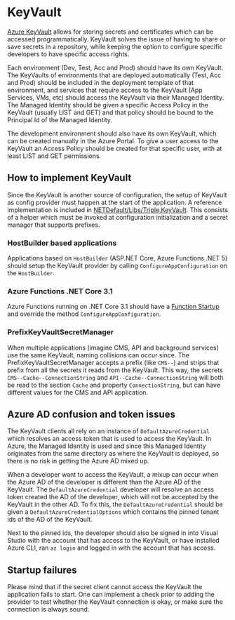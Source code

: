 # KeyVault

[Azure KeyVault](https://azure.microsoft.com/en-us/services/key-vault/#product-overview) allows for storing secrets and certificates which can be accessed programmatically. KeyVault solves the issue of having to share or save secrets in a repository, while keeping the option to configure specific developers to have specific access rights.

Each environment (Dev, Test, Acc and Prod) should have its own KeyVault. The KeyVaults of environments that are deployed automatically (Test, Acc and Prod) should be included in the deployment template of that environment, and services that require access to the KeyVault (App Services, VMs, etc) should access the KeyVault via their Managed Identity. The Managed Identity should be given a specific Access Policy in the KeyVault (usually LIST and GET) and that policy should be bound to the Principal Id of the Managed Identity.

The development environment should also have its own KeyVault, which can be created manually in the Azure Portal. To give a user access to the KeyVault an Access Policy should be created for that specific user, with at least LIST and GET permissions. 

## How to implement KeyVault

Since the KeyVault is another source of configuration, the setup of KeyVault as config provider must happen at the start of the application. A reference implementation is included in [NETDefault/Libs/Triple.KeyVault](https://github.com/wearetriple/dotnet-defaults/tree/main/NETDefault/Libs/Triple.KeyVault). This consists of a helper which must be invoked at configuration initialization and a secret manager that supports prefixes.

### HostBuilder based applications

Applications based on `HostBuilder` (ASP.NET Core, Azure Functions .NET 5) should setup the KeyVault provider by calling `ConfigureAppConfiguration` on the `HostBuilder`.

### Azure Functions .NET Core 3.1

Azure Functions running on .NET Core 3.1 should have a [Function Startup](https://docs.microsoft.com/en-us/azure/azure-functions/functions-dotnet-dependency-injection) and override the method `ConfigureAppConfiguration`. 

### PrefixKeyVaultSecretManager

When multiple applications (imagine CMS, API and background services) use the same KeyVault, naming collisions can occur since. The PrefixKeyVaultSecretManager accepts a prefix (like `CMS--`) and strips that prefix from all the secrets it reads from the KeyVault. This way, the secrets `CMS--Cache--ConnectionString` and `API--Cache--ConnectionString` will both be read to the section `Cache` and property `ConnectionString`, but can have different values for the CMS and API application.

## Azure AD confusion and token issues

The KeyVault clients all rely on an instance of `DefaultAzureCredential` which resolves an access token that is used to access the KeyVault. In Azure, the Managed Identity is used and since this Managed Identity originates from the same directory as where the KeyVault is deployed, so there is no risk in getting the Azure AD mixed up.

When a developer want to access the KeyVault, a mixup can occur when the Azure AD of the developer is different than the Azure AD of the KeyVault. The `DefaultAzureCredential` developer will resolve an access token created the AD of the developer, which will not be accepted by the KeyVault in the other AD. To fix this, the `DefaultAzureCredential` should be given a `DefaultAzureCredentialOptions` which contains the pinned tenant ids of the AD of the KeyVault.

Next to the pinned ids, the developer should also be signed in into Visual Studio with the account that has access to the KeyVault, or have installed Azure CLI, ran `az login` and logged in with the account that has access.

## Startup failures

Please mind that if the secret client cannot access the KeyVault the application fails to start. One can implement a check prior to adding the provider to test whether the KeyVault connection is okay, or make sure the connection is always sound.
